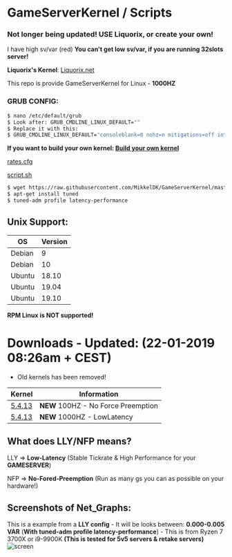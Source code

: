 # GameServerKernel / Scripts 
### Not longer being updated! USE Liquorix, or create your own!

I have high sv/var (red)
**You can't get low sv/var, if you are running 32slots server!**

**Liquorix's Kernel**: [Liquorix.net](https://liquorix.net/)

This repo is provide GameServerKernel for Linux - **1000HZ**

### GRUB CONFIG:
```sh
$ nano /etc/default/grub
$ Look after: GRUB_CMDLINE_LINUX_DEFAULT=""
$ Replace it with this: 
$ GRUB_CMDLINE_LINUX_DEFAULT="consoleblank=0 nohz=n mitigations=off intel_pstate=disable processor.max_cstate=1 intel_idle.max_cstate=0 idle=poll"
```
**If you want to build your own kernel: [Build your own kernel](https://forums.alliedmods.net/showpost.php?p=2678711)**

[rates.cfg](https://raw.githubusercontent.com/MikkelDK/GameServerKernel/master/rates.cfg)

[script.sh](https://raw.githubusercontent.com/MikkelDK/GameServerKernel/master/script.sh)

```sh
$ wget https://raw.githubusercontent.com/MikkelDK/GameServerKernel/master/script.sh && ./script.sh
$ apt-get install tuned
$ tuned-adm profile latency-performance
```

## Unix Support:
| OS | Version |
| ------ | ------ |
| Debian | 9 |
| Debian | 10 |
| Ubuntu | 18.10 |
| Ubuntu | 19.04 |
| Ubuntu | 19.10 |

**RPM Linux is NOT supported!**

# Downloads - Updated: (22-01-2019 08:26am + CEST) 
- Old kernels has been removed!

| Kernel | Information |
| ------ | ------ |
| [5.4.13](https://github.com/MikkelDK/GameServerKernel/releases/download/5.4.13/100hz.zip) | **NEW** 100HZ - No Force Preemption |
| [5.4.13](https://github.com/MikkelDK/GameServerKernel/releases/download/5.4.13/1000hz.zip) | **NEW** 1000HZ - LowLatency |

## What does LLY/NFP means?
LLY => **Low-Latency** (Stable Tickrate & High Performance for your **GAMESERVER**)

NFP => **No-Fored-Preemption** (Run as many gs you can as possible on your hardware!)

## Screenshots of Net_Graphs:
This is a example from a **LLY config** - It will be looks between: **0.000-0.005 VAR** (**With tuned-adm profile latency-performance**) - This is from Ryzen 7 3700X or i9-9900K **(This is tested for 5v5 servers & retake servers)**
![screen](https://i.gyazo.com/c1d31dcfad0f616b7c66df09693a94c7.jpg)

